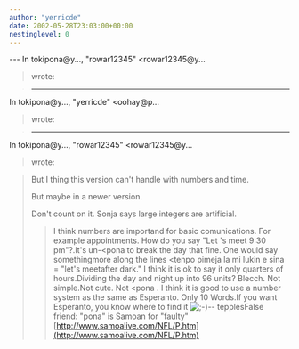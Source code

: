 ```yaml
---
author: "yerricde"
date: 2002-05-28T23:03:00+00:00
nestinglevel: 0
---
```

\---
 In tokipona@y..., "rowar12345" <rowar12345@y...
> wrote:

> ---
 In tokipona@y..., "yerricde" <oohay@p...
> wrote:

> 
> ---
 In tokipona@y..., "rowar12345" <rowar12345@y...
> wrote:

> 
> 
> But I thing this version can't handle with numbers and time.
> 
> 
> But maybe in a newer version.
> 
>> 
> Don't count on it. Sonja says large integers are artificial.
>> I think numbers are importand for basic comunications. For example
> appointments. How do you say "Let 's meet 9:30 pm"?.It's un-<pona
> to break the day that fine. One would say somethingmore along the lines <tenpo pimeja la mi lukin e sina
> = "let's meetafter dark."
> I think it is ok to say it only quarters of hours.Dividing the day and night up into 96 units? Blecch. Not simple.Not cute. Not <pona
>.
> I think it is good to use a number system as the same as Esperanto.
> Only 10 Words.If you want Esperanto, you know where to find it ![;-)](images/smilies/icon_e_wink.gif "Wink")\--
tepplesFalse friend: "pona" is Samoan for "faulty"[http://www.samoalive.com/NFL/P.htm](http://www.samoalive.com/NFL/P.htm)